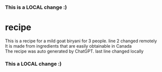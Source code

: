 ### This is a LOCAL change :)
# recipe
This is a recipe for a mild goat biryani for 3 people. line 2 changed remotely\
It is made from ingredients that are easily obtainable in Canada\
The recipe was auto generated by ChatGPT. last line changed locally
### This a LOCAL change :)